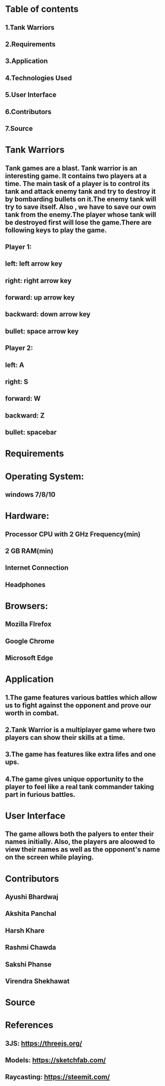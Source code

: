 # Table of contents
## 1.Tank Warriors
## 2.Requirements
## 3.Application
## 4.Technologies Used
## 5.User Interface
## 6.Contributors
## 7.Source
# Tank Warriors
## Tank games are a blast. Tank warrior is an interesting game. It contains two players at a time. The main task of a player is to control its tank and attack enemy tank and try to destroy it by bombarding bullets on it.The enemy tank will try to save itself. Also , we have to save our own tank from the enemy.The player whose tank will be destroyed first will lose the game.There are following keys to play the game.
## Player 1:                                         
## left: left arrow key                             
## right: right arrow key                          
## forward: up arrow key                            
## backward: down arrow key                         
## bullet: space arrow key   
## Player 2:
## left: A
## right: S
## forward: W 
## backward: Z
## bullet: spacebar
# Requirements
# Operating System:
## windows 7/8/10
# Hardware:
## Processor CPU with 2 GHz Frequency(min)
## 2 GB RAM(min)
## Internet Connection
## Headphones
# Browsers:
## Mozilla FIrefox
## Google Chrome
## Microsoft Edge
# Application
## 1.The game features various battles which allow us to fight against the opponent and prove our worth in combat.
## 2.Tank Warrior is a multiplayer game where two players can show their skills at a time.
## 3.The game has features like extra lifes and one ups.
## 4.The game gives unique opportunity to the player to feel like a real tank commander taking part in furious battles.
# User Interface
## The game allows both the palyers to enter their names initially. Also, the players are aloowed to view their names as well as the opponent's name on the screen while playing.
# Contributors
## Ayushi Bhardwaj
## Akshita Panchal
## Harsh Khare
## Rashmi Chawda
## Sakshi Phanse
## Virendra Shekhawat
# Source

# References
## 3JS: https://threejs.org/
## Models: https://sketchfab.com/
## Raycasting: https://steemit.com/

